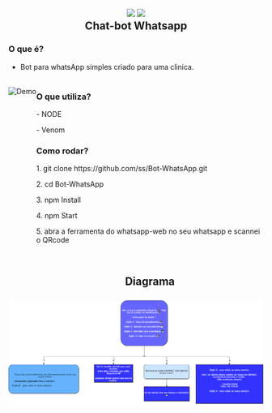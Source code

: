 
<h2 align="center">
  <img src="https://img.icons8.com/dusk/128/000000/whatsapp.png"/>
  <img src="https://img.icons8.com/dusk/128/000000/bot.png"/>
  <br/>
  <b>Chat-bot Whatsapp</b>
</h2>

### O que é?

- Bot para whatsApp simples criado para uma clinica.
    <br/>  <br/>
<p>
  
<img src="testebot.gif" align="left" height="400" alt="Demo">
    
### O que utiliza?

 <p> - NODE </p>
 <p> - Venom </p>

### Como rodar?

 <p> 1. git clone https://github.com/ss/Bot-WhatsApp.git </p>
 <p> 2. cd Bot-WhatsApp </p>
 <p> 3. npm Install </p>
 <p> 4. npm Start </p>
 <p> 5. abra a ferramenta do whatsapp-web no seu whatsapp e scannei o QRcode </p> <br/>
</p>

<h2 align="center">
    <b>Diagrama </b>  
    <br/>  <br/> 
  <img src="diagramabot.png" />
</h2>
